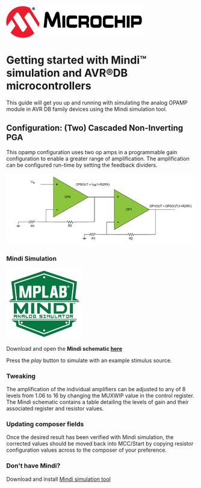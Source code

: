 ![Microchip logo](images/microchip.png)
# Getting started with Mindi™ simulation and AVR®DB microcontrollers
This guide will get you up and running with simulating the analog OPAMP module in AVR DB family devices using the Mindi simulation tool.
## Configuration: (Two) Cascaded Non-Inverting PGA
This opamp configuration uses two op amps in a programmable gain configuration to enable a greater range of amplification. The amplification can be configured run-time by setting the feedback dividers.

![Cascaded Non-Inverting PGA](images/configuration.png)

### Mindi Simulation
![Mindi](images/mplab-mindi-analog-simulator.png)

Download and open the **Mindi schematic [here](https://github.com/microchip-pic-avr-examples/avrdb-opamp-mindi-dual-cascaded-non-inverting-pga/releases/latest)**

Press the _play_ button to simulate with an example stimulus source.

### Tweaking
The amplification of the individual amplifiers can be adjusted to any of 8 levels from 1.06 to 16 by changing the MUXWIP value in the control register. The Mindi schematic contains a table detailing the levels of gain and their associated register and resistor values.

### Updating composer fields
Once the desired result has been verified with Mindi simulation, the corrected values should be moved back into MCC/Start by copying resistor configuration values across to the composer of your preference.

### Don't have Mindi?
Download and install [Mindi simulation tool](https://www.microchip.com/mplab/mplab-mindi)
